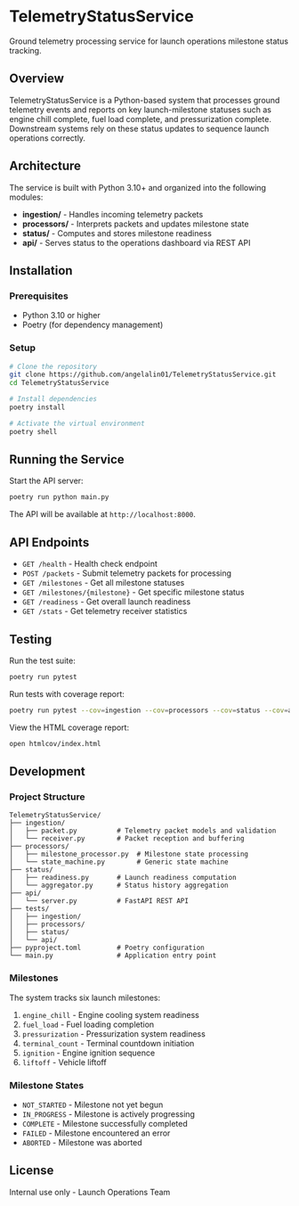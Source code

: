 # TelemetryStatusService

Ground telemetry processing service for launch operations milestone status tracking.

## Overview

TelemetryStatusService is a Python-based system that processes ground telemetry events and reports on key launch-milestone statuses such as engine chill complete, fuel load complete, and pressurization complete. Downstream systems rely on these status updates to sequence launch operations correctly.

## Architecture

The service is built with Python 3.10+ and organized into the following modules:

- **ingestion/** - Handles incoming telemetry packets
- **processors/** - Interprets packets and updates milestone state
- **status/** - Computes and stores milestone readiness
- **api/** - Serves status to the operations dashboard via REST API

## Installation

### Prerequisites

- Python 3.10 or higher
- Poetry (for dependency management)

### Setup

```bash
# Clone the repository
git clone https://github.com/angelalin01/TelemetryStatusService.git
cd TelemetryStatusService

# Install dependencies
poetry install

# Activate the virtual environment
poetry shell
```

## Running the Service

Start the API server:

```bash
poetry run python main.py
```

The API will be available at `http://localhost:8000`.

## API Endpoints

- `GET /health` - Health check endpoint
- `POST /packets` - Submit telemetry packets for processing
- `GET /milestones` - Get all milestone statuses
- `GET /milestones/{milestone}` - Get specific milestone status
- `GET /readiness` - Get overall launch readiness
- `GET /stats` - Get telemetry receiver statistics

## Testing

Run the test suite:

```bash
poetry run pytest
```

Run tests with coverage report:

```bash
poetry run pytest --cov=ingestion --cov=processors --cov=status --cov=api --cov-report=term-missing --cov-report=html
```

View the HTML coverage report:

```bash
open htmlcov/index.html
```

## Development

### Project Structure

```
TelemetryStatusService/
├── ingestion/
│   ├── packet.py          # Telemetry packet models and validation
│   └── receiver.py        # Packet reception and buffering
├── processors/
│   ├── milestone_processor.py  # Milestone state processing
│   └── state_machine.py        # Generic state machine
├── status/
│   ├── readiness.py       # Launch readiness computation
│   └── aggregator.py      # Status history aggregation
├── api/
│   └── server.py          # FastAPI REST API
├── tests/
│   ├── ingestion/
│   ├── processors/
│   ├── status/
│   └── api/
├── pyproject.toml         # Poetry configuration
└── main.py                # Application entry point
```

### Milestones

The system tracks six launch milestones:

1. `engine_chill` - Engine cooling system readiness
2. `fuel_load` - Fuel loading completion
3. `pressurization` - Pressurization system readiness
4. `terminal_count` - Terminal countdown initiation
5. `ignition` - Engine ignition sequence
6. `liftoff` - Vehicle liftoff

### Milestone States

- `NOT_STARTED` - Milestone not yet begun
- `IN_PROGRESS` - Milestone is actively progressing
- `COMPLETE` - Milestone successfully completed
- `FAILED` - Milestone encountered an error
- `ABORTED` - Milestone was aborted

## License

Internal use only - Launch Operations Team
